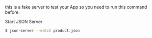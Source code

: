 this is a fake server to test your App so you need to run this command before.

Start JSON Server

```bash
$ json-server --watch product.json
```

